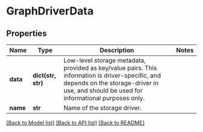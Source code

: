 # GraphDriverData

## Properties
Name | Type | Description | Notes
------------ | ------------- | ------------- | -------------
**data** | **dict(str, str)** | Low-level storage metadata, provided as key/value pairs.  This information is driver-specific, and depends on the storage-driver in use, and should be used for informational purposes only. | 
**name** | **str** | Name of the storage driver. | 

[[Back to Model list]](../README.md#documentation-for-models) [[Back to API list]](../README.md#documentation-for-api-endpoints) [[Back to README]](../README.md)


